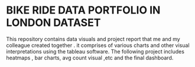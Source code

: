 # BIKE RIDE DATA PORTFOLIO IN LONDON DATASET
This repository contains data visuals and project report that me and my colleague created together . it comprises of various charts and other visual interpretations using the tableau software.
The following project includes heatmaps , bar charts, avg count visual ,etc and the final dashboard.
